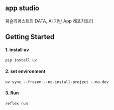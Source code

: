 ## app studio
웨슬리퀘스트의 DATA, AI 기반 App 레포지토리

## Getting Started
#### 1. install uv
```
pip install uv
```
#### 2. set environment
```
uv sync --frozen --no-install-project --no-dev
```
#### 3. Run
```
reflex run
```


